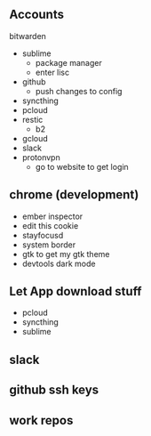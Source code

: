 ## Accounts
   bitwarden
  - sublime
    - package manager
    - enter lisc
  - github
    - push changes to config
  - syncthing
  - pcloud
  - restic
    - b2
  - gcloud
  - slack
  - protonvpn
    - go to website to get login

## chrome (development)
  - ember inspector
  - edit this cookie
  - stayfocusd
  - system border
  - gtk to get my gtk theme
  - devtools dark mode

## Let App download stuff
  - pcloud
  - syncthing
  - sublime

## slack
## github ssh keys
## work repos
